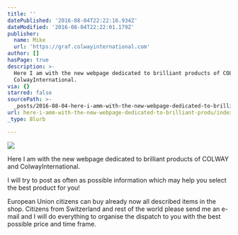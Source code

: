```yaml
---
title: ''
datePublished: '2016-08-04T22:22:16.934Z'
dateModified: '2016-08-04T22:22:01.179Z'
publisher:
  name: Mike
  url: 'https://graf.colwayinternational.com'
author: []
hasPage: true
description: >-
  Here I am with the new webpage dedicated to brilliant products of COLWAY and
  ColwayInternational.
via: {}
starred: false
sourcePath: >-
  _posts/2016-08-04-here-i-amm-with-the-new-webpage-dedicated-to-brilliant-produ.md
url: here-i-amm-with-the-new-webpage-dedicated-to-brilliant-produ/index.html
_type: Blurb

---
```

![](https://the-grid-user-content.s3-us-west-2.amazonaws.com/cc692286-a906-42aa-9ac7-0cc1bcea9fed.png)

Here I am with the new webpage dedicated to brilliant products of COLWAY and ColwayInternational.

I will try to post as often as possible information which may help you select the best product for you!

European Union citizens can buy already now all described items in the shop. Citizens from Switzerland and rest of the world please send me an e-mail and I will do everything to organise the dispatch to you with the best possible price and time frame.